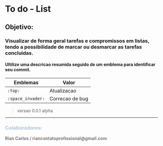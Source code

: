 # To do - List
## Objetivo: 
### Visualizar de forma geral tarefas e compromissos em listas, tendo a possibilidade de marcar ou desmarcar as tarefas concluidas.

#### Ultilize uma descricao resumida seguido de um emblema para identificar seu commit.
|Emblemas|Valor|
| -------- | -------- |
|`:top:`|Atualizacao|
|`:space_invader:`|Correcao de bug|

> versao 0.0.1 alpha
<hr>
<h3 style="color: #B0C4DE;">Colaboradores:</h3>
<strong style="color:#777f;">Rian Carlos / riancontatoprofissional@gmail.com</strong>